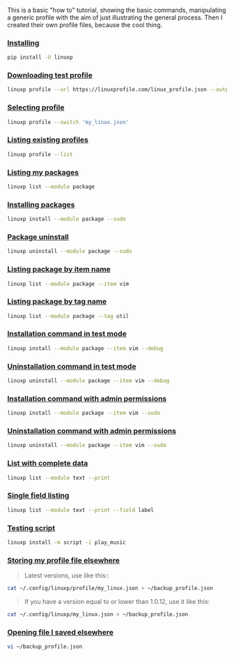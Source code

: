 This is a basic "how to" tutorial, showing the basic commands, manipulating a generic profile with the aim of just illustrating the general process. Then I created their own profile files, because the cool thing.

### [Installing](https://docs.linuxprofile.com/nav/installation/)

```bash
pip install -U linuxp
```

### [Downloading test profile](https://docs.linuxprofile.com/nav/commands/profile/exemple/#output)

```bash
linuxp profile --url https://linuxprofile.com/linux_profile.json --output 'my_linux.json'
```

### [Selecting profile](https://docs.linuxprofile.com/nav/commands/profile/exemple/#switch)

```bash
linuxp profile --switch 'my_linux.json'
```

### [Listing existing profiles](https://docs.linuxprofile.com/nav/commands/profile/exemple/#list)

```bash
linuxp profile --list
```

### [Listing my packages](https://docs.linuxprofile.com/nav/commands/list/exemple/)

```bash
linuxp list --module package
```

### [Installing packages](https://docs.linuxprofile.com/nav/commands/install/exemple/#install-package)

```bash
linuxp install --module package --sudo
```

### [Package uninstall](https://docs.linuxprofile.com/nav/commands/uninstall/exemple/#uninstall-package)

```bash
linuxp uninstall --module package --sudo
```

### [Listing package by item name](https://docs.linuxprofile.com/nav/commands/list/exemple/#list-item)

```bash
linuxp list --module package --item vim
```

### [Listing package by tag name](https://docs.linuxprofile.com/nav/commands/list/exemple/#list-tag)

```bash
linuxp list --module package --tag util
```

### [Installation command in test mode](https://docs.linuxprofile.com/nav/commands/install/exemple/#debug)

```bash
linuxp install --module package --item vim --debug
```

### [Uninstallation command in test mode](https://docs.linuxprofile.com/nav/commands/uninstall/exemple/#debug)

```bash
linuxp uninstall --module package --item vim --debug
```

### [Installation command with admin permissions](https://docs.linuxprofile.com/nav/commands/install/exemple/#permissions)

```bash
linuxp install --module package --item vim --sudo
```

### [Uninstallation command with admin permissions](https://docs.linuxprofile.com/nav/commands/uninstall/exemple/#permissions)

```bash
linuxp uninstall --module package --item vim --sudo
```

### [List with complete data](https://docs.linuxprofile.com/nav/commands/list/exemple/)

```bash
linuxp list --module text --print
```

### [Single field listing](https://docs.linuxprofile.com/nav/commands/list/exemple/)

```bash
linuxp list --module text --print --field label
```

### [Testing script](https://docs.linuxprofile.com/nav/commands/install/exemple/#install-script)

```bash
linuxp install -m script -i play_music
```

### [Storing my profile file elsewhere](https://docs.linuxprofile.com/nav/backup/)

> Latest versions, use like this::

```bash
cat ~/.config/linuxp/profile/my_linux.json > ~/backup_profile.json
```

> If you have a version equal to or lower than 1.0.12, use it like this:

```bash
cat ~/.config/linuxp/my_linux.json > ~/backup_profile.json
```

### [Opening file I saved elsewhere](https://docs.linuxprofile.com/nav/backup/)

```bash
vi ~/backup_profile.json
```


